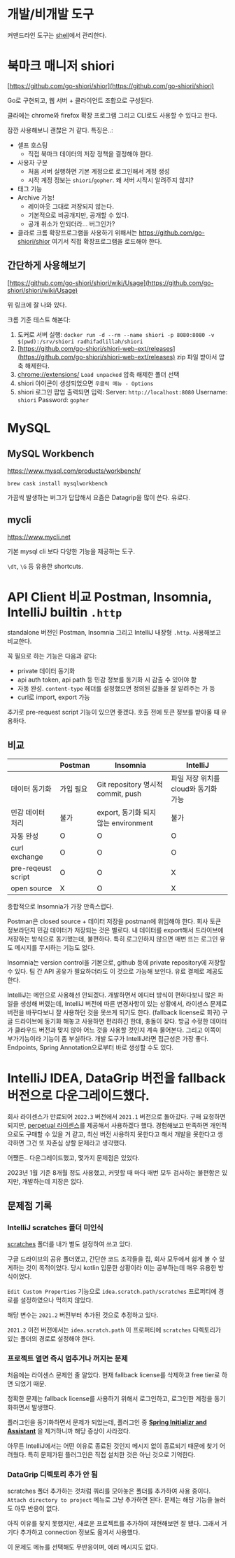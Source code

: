 # 개발/비개발 도구

커맨드라인 도구는 [shell](shell)에서 관리한다.

# 북마크 매니저 shiori

[https://github.com/go-shiori/shior](https://github.com/go-shiori/shiori)

Go로 구현되고, 웹 서버 + 클라이언트 조합으로 구성된다.

클라에는 chrome와 firefox 확장 프로그램
그리고 CLI로도 사용할 수 있다고 한다.

잠깐 사용해보니 괜찮은 거 같다. 특징은..:

* 셀프 호스팅
  * 직접 북마크 데이터의 저장 정책을 결정해야 한다.
* 사용자 구분
  * 처음 서버 실행하면 기본 계정으로 로그인해서 계정 생성
  * 시작 계정 정보는 `shiori`/`gopher`. 왜 서버 시작시 알려주지 않지?
* 태그 기능
* Archive 가능!
  * 레이아웃 그대로 저장되지 않는다.
  * 기본적으로 비공개지만, 공개할 수 있다.
  * 공개 취소가 안되더라... 버그인가?
* 클라로 크롬 확장프로그램을 사용하기 위해서는
https://github.com/go-shiori/shior
여기서 직접 확장프로그램을 로드해야 한다.

## 간단하게 사용해보기

[https://github.com/go-shiori/shiori/wiki/Usage](https://github.com/go-shiori/shiori/wiki/Usage)

위 링크에 잘 나와 있다.

크롬 기준 테스트 해본다:

1. 도커로 서버 실행: `docker run -d --rm --name shiori -p 8080:8080 -v $(pwd):/srv/shiori radhifadlillah/shiori`
2. [https://github.com/go-shiori/shiori-web-ext/releases](https://github.com/go-shiori/shiori-web-ext/releases)
zip 파일 받아서 압축 해제한다.
3. [chrome://extensions/](chrome://extensions/)
`Load unpacked` 압축 해제한 폴더 선택
4. shiori 아이콘이 생성되었으면 `우클릭 메뉴 - Options`
5. shiori 로그인 팝업 출력되면 입력:
Server: `http://localhost:8080`
Username: `shiori` Password: `gopher`

# MySQL

## MySQL Workbench

https://www.mysql.com/products/workbench/

`brew cask install mysqlworkbench`

가끔씩 발생하는 버그가 답답해서 요즘은 Datagrip을 많이 쓴다. 유로다.

## mycli

https://www.mycli.net

기본 mysql cli 보다 다양한 기능을 제공하는 도구.

`\dt`, `\G` 등 유용한 shortcuts.

# API Client 비교 Postman, Insomnia, IntelliJ builtin `.http`

standalone 버전인 Postman, Insomnia 그리고 IntelliJ 내장형 `.http`. 사용해보고 비교한다.

꼭 필요로 하는 기능은 다음과 같다:

* private 데이터 동기화
* api auth token, api path 등 민감 정보를 동기화 시 감출 수 있어야 함
* 자동 완성. `content-type` 헤더를 설정했으면 정의된 값들을 잘 알려주는 가 등
* curl로 import, export 가능

추가로 pre-request script 기능이 있으면 좋겠다. 호출 전에 토큰 정보를 받아올 때 유용하다.

## 비교

|                    | Postman   | Insomnia                             | IntelliJ                             |
| ---                | ---       | ---                                  | ---                                  |
| 데이터 동기화      | 가입 필요 | Git repository 명시적 commit, push   | 파일 저장 위치를 cloud와 동기화 가능 |
| 민감 데이터 처리   | 불가      | export, 동기화 되지 않는 environment | 불가                                 |
| 자동 완성          | O         | O                                    | O                                    |
| curl exchange      | O         | O                                    | O                                    |
| pre-reqeust script | O         | O                                    | X                                    |
| open source        | X         | O                                    | X                                    |

종합적으로 Insomnia가 가장 만족스럽다.

Postman은 closed source + 데이터 저장을 postman에 위임해야 한다. 회사 토큰 정보라던지 민감 데이터가 저장되는 것은 별로다.
내 데이터를 export해서 드라이브에 저장하는 방식으로 동기했는데, 불편하다.
특히 로그인하지 않으면 매번 뜨는 로그인 유도 메시지를 무시하는 기능도 없다.

Insomnia는 version control을 기본으로, github 등에 private repository에 저장할 수 있다.
팀 간 API 공유가 필요하더라도 이 것으로 가능해 보인다. 유료 결제로 제공도 한다.

IntelliJ는 메인으로 사용해선 안되겠다. 개발하면서 에디터 방식이 편하다보니 많은 파일을 생성해 버렸는데,
IntelliJ 버전에 따른 변경사항이 있는 상황에서, 라이센스 문제로 버전을 바꾸다보니 잘 사용하던 것을 못쓰게 되기도 한다. (fallback license로 회귀)
구글 드라이브에 동기화 해놓고 사용하면 편리하긴 한데, 충돌이 잦다. 방금 수정한 데이터가 클라우드 버전과 맞지 않아 어느 것을 사용할 것인지 계속 물어본다.
그리고 이쪽이 부가기능이라 기능이 좀 부실하다. 개발 도구가 IntelliJ라면 접근성은 가장 좋다. Endpoints, Spring Annotation으로부터 바로 생성할 수도 있다.

# IntelliJ IDEA, DataGrip 버전을 fallback 버전으로 다운그레이드했다.

회사 라이센스가 만료되어 `2022.3` 버전에서 `2021.1` 버전으로 돌아갔다.
구매 요청하면 되지만, [perpetual 라이센스](https://sales.jetbrains.com/hc/en-gb/articles/207240845-What-is-a-perpetual-fallback-license)를 제공해서 사용하겠다 했다.
경험해보고 만족하면 개인적으로도 구매할 수 있을 거 같고, 최신 버전 사용하지 못한다고 해서 개발을 못한다고 생각하면 그건 또 자존심 상할 문제라고 생각했다.

어쨌든.. 다운그레이드했고, 몇가지 문제점은 있었다.

2023년 1월 기준 8개월 정도 사용했고, 커밋할 때 마다 매번 모두 검사하는 불편함은 있지만, 개발하는데 지장은 없다.

## 문제점 기록

### IntelliJ scratches 폴더 미인식

[scratches](https://www.jetbrains.com/help/idea/scratches.html) 폴더를 내가 별도 설정하여 쓰고 있다.

구글 드라이브의 공유 폴더였고, 간단한 코드 조각들을 집, 회사 모두에서 쉽게 볼 수 있게하는 것이 목적이었다.
당시 kotlin 입문한 상황이라 이는 공부하는데 매우 유용한 방식이었다.

`Edit Custom Properties` 기능으로 `idea.scratch.path/scratches` 프로퍼티에 경로를 설정하였으나 먹히지 않았다.

해당 변수는 `2021.2` 버전부터 추가된 것으로 추정하고 있다.

`2021.2` 이전 버전에서는 `idea.scratch.path` 이 프로퍼티에 `scratches` 디렉토리가 있는 폴더의 경로로 설정해야 한다.

### 프로젝트 열면 즉시 멈추거나 꺼지는 문제

처음에는 라이센스 문제인 줄 알았다. 현재 fallback license를 삭제하고 free tier로 하면 되었기 때문.

정확한 문제는 fallback license를 사용하기 위해서 로그인하고, 로그인한 계정을 동기화하면서 발생했다.

플러그인을 동기화하면서 문제가 되었는데, 플러그인 중 **[Spring Initializr and Assistant](https://plugins.jetbrains.com/plugin/18622-spring-initializr-and-assistant)** 을 제거하니까 해당 증상이 사라졌다.

아무튼 IntelliJ에서는 어떤 이유로 종료된 것인지 메시지 없이 종료되기 때문에 찾기 어려웠다.
특히 문제가된 플러그인은 직접 설치한 것은 아닌 것으로 기억한다.

### DataGrip 디렉토리 추가 안 됨

scratches 폴더 추가하는 것처럼 쿼리를 모아놓은 폴더를 추가하여 사용 중이다.
`Attach directory to project` 메뉴로 그냥 추가하면 된다. 문제는 해당 기능을 눌러도 아무 반응이 없다.

아직 이유를 찾지 못했지만, 새로운 프로젝트를 추가하여 재현해보면 잘 됐다. 그래서 거기다 추가하고 connection 정보도 옮겨서 사용했다.

이 문제도 메뉴를 선택해도 무반응이며, 에러 메시지도 없다.
